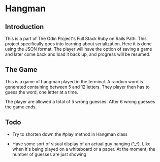 # Hangman

## Introduction
This is a part of The Odin Project's Full Stack Ruby on Rails Path. This project specifically goes into learning about serialization. Here it is done using the JSON format.
The player will have the option of saving a game and later come back and load it back up, and progress will be resumed. 

## The Game
This is a game of hangman played in the terminal.
A random word is generated containing between 5 and 12 letters. They player then has to guess the word, one letter at a time.

The player are allowed a total of 5 wrong guesses. After 6 wrong guesses the game ends. 

## Todo 
* Try to shorten down the #play method in Hangman class

* Have  some sort of visual display of an actual guy hanging (^_^). Like when it's being played on a whiteboard or a paper. At the moment, the number of guesses are just showing. 